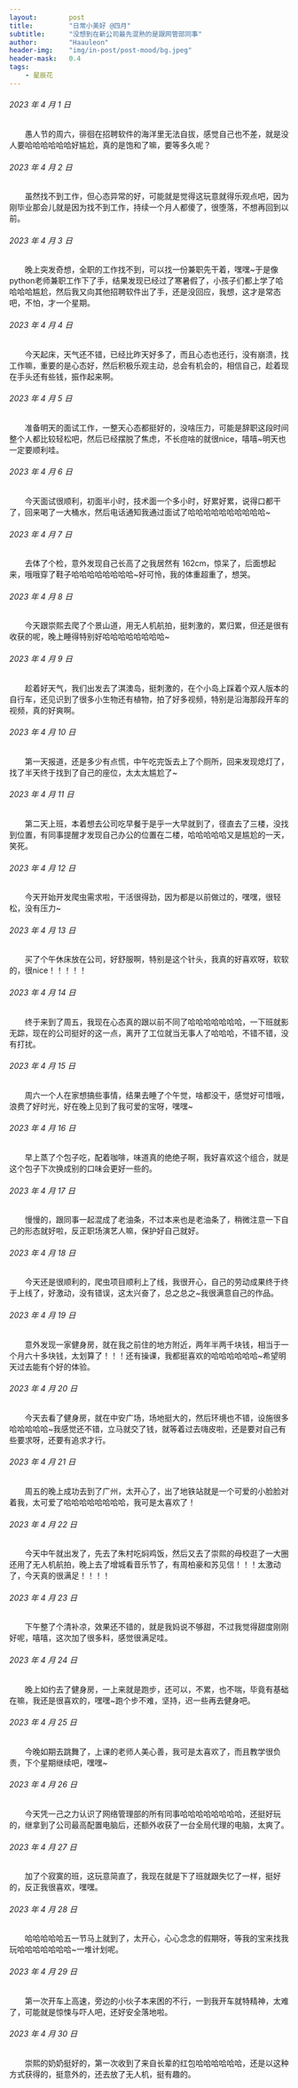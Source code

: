 ```yaml
---
layout:        post
title:         "日常小美好 @四月"
subtitle:      "没想到在新公司最先混熟的是跟网管部同事"
author:        "Haauleon"
header-img:    "img/in-post/post-mood/bg.jpeg"
header-mask:   0.4
tags:
    - 星辰花
---
```


###### 2023 年 4 月 1 日
&emsp;&emsp;愚人节的周六，徘徊在招聘软件的海洋里无法自拔，感觉自己也不差，就是没人要哈哈哈哈哈哈好尴尬，真的是饱和了嘛，要等多久呢？

###### 2023 年 4 月 2 日
&emsp;&emsp;虽然找不到工作，但心态异常的好，可能就是觉得这玩意就得乐观点吧，因为刚毕业那会儿就是因为找不到工作，持续一个月人都傻了，很堕落，不想再回到以前。

###### 2023 年 4 月 3 日
&emsp;&emsp;晚上突发奇想，全职的工作找不到，可以找一份兼职先干着，嘿嘿~于是像python老师兼职工作下了手，结果发现已经过了寒暑假了，小孩子们都上学了哈哈哈哈尴尬，然后我又向其他招聘软件出了手，还是没回应，我想，这才是常态吧，不怕，才一个星期。

###### 2023 年 4 月 4 日
&emsp;&emsp;今天起床，天气还不错，已经比昨天好多了，而且心态也还行，没有崩溃，找工作嘛，重要的是心态好，然后积极乐观主动，总会有机会的，相信自己，趁着现在手头还有些钱，振作起来啊。

###### 2023 年 4 月 5 日
&emsp;&emsp;准备明天的面试工作，一整天心态都挺好的，没啥压力，可能是辞职这段时间整个人都比较轻松吧，然后已经摆脱了焦虑，不长痘啥的就很nice，嘻嘻~明天也一定要顺利哇。

###### 2023 年 4 月 6 日
&emsp;&emsp;今天面试很顺利，初面半小时，技术面一个多小时，好累好累，说得口都干了，回来喝了一大桶水，然后电话通知我通过面试了哈哈哈哈哈哈哈哈哈哈~

###### 2023 年 4 月 7 日
&emsp;&emsp;去体了个检，意外发现自己长高了之我居然有 162cm，惊呆了，后面想起来，哦哦穿了鞋子哈哈哈哈哈哈哈哈~好可怜，我的体重超重了，想哭。

###### 2023 年 4 月 8 日
&emsp;&emsp;今天跟崇熙去爬了个景山道，用无人机航拍，挺刺激的，累归累，但还是很有收获的呢，晚上睡得特别好哈哈哈哈哈哈哈哈~

###### 2023 年 4 月 9 日
&emsp;&emsp;趁着好天气，我们出发去了淇澳岛，挺刺激的，在个小岛上踩着个双人版本的自行车，还见识到了很多小生物还有植物，拍了好多视频，特别是沿海那段开车的视频，真的好爽啊。

###### 2023 年 4 月 10 日
&emsp;&emsp;第一天报道，还是多少有点慌，中午吃完饭去上了个厕所，回来发现熄灯了，找了半天终于找到了自己的座位，太太太尴尬了~

###### 2023 年 4 月 11 日
&emsp;&emsp;第二天上班，本着想去公司吃早餐于是乎一大早就到了，径直去了三楼，没找到位置，有同事提醒才发现自己办公的位置在二楼，哈哈哈哈哈又是尴尬的一天，笑死。

###### 2023 年 4 月 12 日
&emsp;&emsp;今天开始开发爬虫需求啦，干活很得劲，因为都是以前做过的，嘿嘿，很轻松，没有压力~

###### 2023 年 4 月 13 日
&emsp;&emsp;买了个午休床放在公司，好舒服啊，特别是这个针头，我真的好喜欢呀，软软的，很nice！！！！！

###### 2023 年 4 月 14 日
&emsp;&emsp;终于来到了周五，我现在心态真的跟以前不同了哈哈哈哈哈哈哈，一下班就影无踪，现在的公司挺好的这一点，离开了工位就当无事人了哈哈哈，不错不错，没有打扰。

###### 2023 年 4 月 15 日
&emsp;&emsp;周六一个人在家想搞些事情，结果去睡了个午觉，啥都没干，感觉好可惜哦，浪费了好时光，好在晚上见到了我可爱的宝呀，嘿嘿~

###### 2023 年 4 月 16 日
&emsp;&emsp;早上蒸了个包子吃，配着咖啡，味道真的绝绝子啊，我好喜欢这个组合，就是这个包子下次换成别的口味会更好一些的。

###### 2023 年 4 月 17 日
&emsp;&emsp;慢慢的，跟同事一起混成了老油条，不过本来也是老油条了，稍微注意一下自己的形态就好啦，反正职场演艺人嘛，保护好自己就好。

###### 2023 年 4 月 18 日
&emsp;&emsp;今天还是很顺利的，爬虫项目顺利上了线，我很开心，自己的劳动成果终于终于上线了，好激动，没有错误，这太兴奋了，总之总之~我很满意自己的作品。

###### 2023 年 4 月 19 日
&emsp;&emsp;意外发现一家健身房，就在我之前住的地方附近，两年半两千块钱，相当于一个月六十多块钱，太划算了！！！还有操课，我都挺喜欢的哈哈哈哈哈哈~希望明天过去能有个好的体验。

###### 2023 年 4 月 20 日
&emsp;&emsp;今天去看了健身房，就在中安广场，场地挺大的，然后环境也不错，设施很多哈哈哈哈哈~我感觉还不错，立马就交了钱，就等着过去嗨皮啦，还是要对自己有些要求呀，还要有追求才行。

###### 2023 年 4 月 21 日
&emsp;&emsp;周五的晚上成功去到了广州，太开心了，出了地铁站就是一个可爱的小脸脸对着我，太可爱了哈哈哈哈哈哈哈哈，我可是太喜欢了！

###### 2023 年 4 月 22 日
&emsp;&emsp;今天中午就出发了，先去了朱村吃焖鸡饭，然后又去了崇熙的母校逛了一大圈还用了无人机航拍，晚上去了增城看音乐节了，有周柏豪和苏见信！！！太激动了，今天真的很满足！！！！

###### 2023 年 4 月 23 日
&emsp;&emsp;下午整了个清补凉，效果还不错的，就是我妈说不够甜，不过我觉得甜度刚刚好呢，嘻嘻，这次加了很多料，感觉很满足哇。

###### 2023 年 4 月 24 日
&emsp;&emsp;晚上如约去了健身房，一上来就是跑步，还可以，不累，也不喘，毕竟有基础在嘛，我还是很喜欢的，嘿嘿~跑个步不难，坚持，迟一些再去健身吧。

###### 2023 年 4 月 25 日
&emsp;&emsp;今晚如期去跳舞了，上课的老师人美心善，我可是太喜欢了，而且教学很负责，下个星期继续吧，嘿嘿~

###### 2023 年 4 月 26 日
&emsp;&emsp;今天凭一己之力认识了网络管理部的所有同事哈哈哈哈哈哈哈哈，还挺好玩的，继拿到了公司最高配置电脑后，还额外收获了一台全局代理的电脑，太爽了。

###### 2023 年 4 月 27 日
&emsp;&emsp;加了个寂寞的班，这玩意简直了，我现在就是下了班就跟失忆了一样，挺好的，反正我很喜欢，嘿嘿。

###### 2023 年 4 月 28 日
&emsp;&emsp;哈哈哈哈哈五一节马上就到了，太开心，心心念念的假期呀，等我的宝来找我玩哈哈哈哈哈哈哈~一堆计划呢。

###### 2023 年 4 月 29 日
&emsp;&emsp;第一次开车上高速，旁边的小伙子本来困的不行，一到我开车就特精神，太难了，可能就是惊悚与吓人吧，还好安全落地啦。

###### 2023 年 4 月 30 日
&emsp;&emsp;崇熙的奶奶挺好的，第一次收到了来自长辈的红包哈哈哈哈哈哈，还是以这种方式获得的，挺意外的，还去放了无人机，挺有趣的。